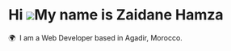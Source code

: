 Hi ![](https://user-images.githubusercontent.com/18350557/176309783-0785949b-9127-417c-8b55-ab5a4333674e.gif)My name is Zaidane Hamza
========================================================================================================================================

🌍  I am a Web Developer based in Agadir, Morocco.
